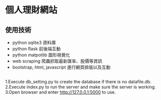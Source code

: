 # 個人理財網站

## 使用技術
* python sqlite3 資料庫
* python flask 前後端互動
* python matpotlib 圖形視覺化
* web scraping 爬蟲抓取最新匯率、股價等資訊
* bootstrap, html, javascript 進行網頁排版以及互動

## 
  
1.Execute db_setting.py to create the database if there is no datafile.db.\
2.Execute index.py to run the server and make sure the server is working.\
3.Open browser and enter http://127.0.0.1:5000 to use.
